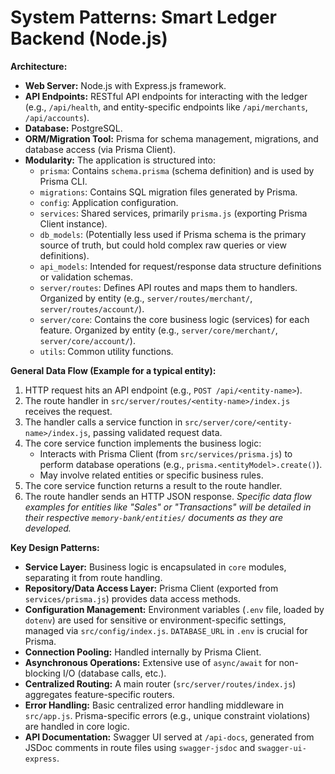 # System Patterns: Smart Ledger Backend (Node.js)

**Architecture:**
- **Web Server:** Node.js with Express.js framework.
- **API Endpoints:** RESTful API endpoints for interacting with the ledger (e.g., `/api/health`, and entity-specific endpoints like `/api/merchants`, `/api/accounts`).
- **Database:** PostgreSQL.
- **ORM/Migration Tool:** Prisma for schema management, migrations, and database access (via Prisma Client).
- **Modularity:** The application is structured into:
    - `prisma`: Contains `schema.prisma` (schema definition) and is used by Prisma CLI.
    - `migrations`: Contains SQL migration files generated by Prisma.
    - `config`: Application configuration.
    - `services`: Shared services, primarily `prisma.js` (exporting Prisma Client instance).
    - `db_models`: (Potentially less used if Prisma schema is the primary source of truth, but could hold complex raw queries or view definitions).
    - `api_models`: Intended for request/response data structure definitions or validation schemas.
    - `server/routes`: Defines API routes and maps them to handlers. Organized by entity (e.g., `server/routes/merchant/`, `server/routes/account/`).
    - `server/core`: Contains the core business logic (services) for each feature. Organized by entity (e.g., `server/core/merchant/`, `server/core/account/`).
    - `utils`: Common utility functions.

**General Data Flow (Example for a typical entity):**
1.  HTTP request hits an API endpoint (e.g., `POST /api/<entity-name>`).
2.  The route handler in `src/server/routes/<entity-name>/index.js` receives the request.
3.  The handler calls a service function in `src/server/core/<entity-name>/index.js`, passing validated request data.
4.  The core service function implements the business logic:
    - Interacts with Prisma Client (from `src/services/prisma.js`) to perform database operations (e.g., `prisma.<entityModel>.create()`).
    - May involve related entities or specific business rules.
5.  The core service function returns a result to the route handler.
6.  The route handler sends an HTTP JSON response.
    *Specific data flow examples for entities like "Sales" or "Transactions" will be detailed in their respective `memory-bank/entities/` documents as they are developed.*

**Key Design Patterns:**
- **Service Layer:** Business logic is encapsulated in `core` modules, separating it from route handling.
- **Repository/Data Access Layer:** Prisma Client (exported from `services/prisma.js`) provides data access methods.
- **Configuration Management:** Environment variables (`.env` file, loaded by `dotenv`) are used for sensitive or environment-specific settings, managed via `src/config/index.js`. `DATABASE_URL` in `.env` is crucial for Prisma.
- **Connection Pooling:** Handled internally by Prisma Client.
- **Asynchronous Operations:** Extensive use of `async/await` for non-blocking I/O (database calls, etc.).
- **Centralized Routing:** A main router (`src/server/routes/index.js`) aggregates feature-specific routers.
- **Error Handling:** Basic centralized error handling middleware in `src/app.js`. Prisma-specific errors (e.g., unique constraint violations) are handled in core logic.
- **API Documentation:** Swagger UI served at `/api-docs`, generated from JSDoc comments in route files using `swagger-jsdoc` and `swagger-ui-express`.
